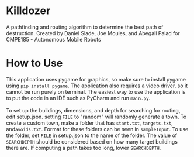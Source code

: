 # Killdozer
A pathfinding and routing algorithm to determine the best path of destruction. Created by Daniel Slade, Joe Moules, and Abegail Palad for CMPE185 - Autonomous Mobile Robots

# How to Use
This application uses pygame for graphics, so make sure to install pygame using `pip install pygame`.
The application also requires a video driver, so it cannot be run purely on terminal. The easiest
way to use the application is to put the code in an IDE such as PyCharm and run `main.py`. \
\
To set up the buildings, dimensions, and depth for searching for routing, edit setup.json.
setting `FILE` to "random" will randomly generate a town. To create a custom town, make a folder
that has `start.txt`, `targets.txt`, and`avoids.txt`. Format for these folders can be seen in `sampleInput`.
To use the folder, set `FILE` in setup.json to the name of the folder. The value of `SEARCHDEPTH` should be considered
based on how many target buildings there are. If computing a path takes too long, lower `SEARCHDEPTH`.